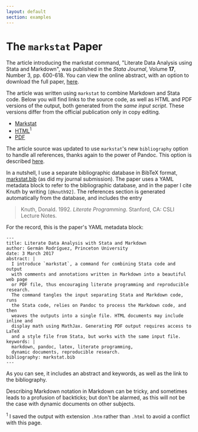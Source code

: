 ```yaml
---
layout: default
section: examples
---
```


The `markstat` Paper
====================

The article introducing the markstat command, \"Literate Data Analysis
using Stata and Markdown\", was published in the *Stata
Journal*, Volume **17**, Number 3, pp. 600-618. You can view the online
abstract, with an option to download the full paper, 
[here](https://www.stata-journal.com/article.html?article=pr0067).

The article was written using `markstat` to combine Markdown and Stata code. 
Below you will find links to the source code, as well as HTML and PDF versions
of the output, both generated from the *same input script*. These
versions differ from the official publication only in copy editing.


-   [Markstat](markstat.stmd)
-   [HTML](markstat.htm)<sup>1</sup>
-   [PDF](markstat.pdf)

The article source was updated to use `markstat`\'s new `bibliography`
option to handle all references, thanks again to the power of Pandoc.
This option is described [here](citations).

In a nutshell, I use a separate bibliographic database in BibTeX format,
[markstat.bib](markstat.bib) (as did my journal submission). 
The paper uses a YAML metadata block to refer to the bibliographic database, 
and in the paper I cite Knuth by writing `[@knuth92]`. 
The references section is generated automatically from the database, and 
includes the entry

> Knuth, Donald. 1992. *Literate Programming*. Stanford, CA: CSLI Lecture
  Notes.

For the record, this is the paper\'s YAML metadata block:

```
---
title: Literate Data Analysis with Stata and Markdown
author: Germán Rodríguez, Princeton University
date: 3 March 2017
abstract: |
  I introduce `markstat`, a command for combining Stata code and output
  with comments and annotations written in Markdown into a beautiful web page
  or PDF file, thus encouraging literate programming and reproducible research.
  The command tangles the input separating Stata and Markdown code, runs
  the Stata code, relies on Pandoc to process the Markdown code, and then
  weaves the outputs into a single file. HTML documents may include inline and
  display math using MathJax. Generating PDF output requires access to LaTeX
  and a style file from Stata, but works with the same input file.
keywords: |
  markdown, pandoc, latex, literate programming,
  dynamic documents, reproducible research.
bibliography: markstat.bib
---
```

As you can see, it includes an abstract and keywords, as well as the link to the
bibliography.

Describing Markdown notation in Markdown can be tricky, and sometimes
leads to a profusion of backticks; but don\'t be alarmed, as this will
not be the case with dynamic documents on other subjects.

<sup>1</sup> I saved the output with extension `.htm` rather than `.html` to
avoid a conflict with this page.